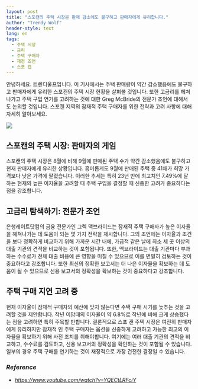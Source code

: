 ```yaml
---
layout: post
title: "스포캔의 주택 시장은 판매 감소에도 불구하고 판매자에게 유리합니다."
author: "Trendy Wolf"
header-style: text
lang: en
tags:
  - 주택 시장
  - 금리
  - 주택 구매자
  - 재정 조언
  - 스포 캔
---
```


안녕하세요. 트렌디울프입니다. 이 기사에서는 주택 판매량이 약간 감소했음에도 불구하고 판매자에게 유리한 스포캔의 주택 시장 현황을 살펴볼 것입니다. 또한 고금리를 헤쳐나가고 주택 구입 연기를 고려하는 것에 대한 Greg McBride의 전문가 조언에 대해서도 논의할 것입니다. 스포캔 지역의 잠재적 주택 구매자를 위한 전략과 고려 사항에 대해 자세히 알아보세요.

<img
    src="https://i.ytimg.com/vi/YQECtLRFciY/hqdefault.jpg"
/>


## 스포캔의 주택 시장: 판매자의 게임
스포캔의 주택 시장은 8월에 비해 9월에 판매된 주택 수가 약간 감소했음에도 불구하고 현재 판매자에게 유리한 상황입니다. 흥미롭게도 9월에 판매된 주택 중 41채가 희망 가격보다 낮은 가격에 팔렸습니다. 이러한 추세는 특히 23년 만에 최고치인 7.49%에 달하는 현재의 높은 이자율을 고려할 때 주택 구입을 결정할 때 신중한 고려가 중요하다는 점을 강조합니다.

## 고금리 탐색하기: 전문가 조언
은행레이트닷컴의 금융 전문가인 그렉 맥브라이드는 잠재적 주택 구매자가 높은 이자율을 헤쳐나가는 데 도움이 되는 몇 가지 전략을 제시합니다. 그의 조언에는 이자율과 조건을 보다 정확하게 비교하기 위해 가까운 시간 내에, 가급적 같은 날에 최소 세 곳 이상의 대출 기관의 견적을 비교하는 것이 포함됩니다. 또한, 맥브라이드는 대출 기관마다 부과하는 수수료가 전체 대출 비용에 큰 영향을 미칠 수 있으므로 이를 면밀히 검토하는 것이 중요하다고 강조합니다. 또한 최신의 정확한 보고서는 더 나은 이자율을 확보하는 데 도움이 될 수 있으므로 신용 보고서의 정확성을 확보하는 것이 중요하다고 강조합니다.

## 주택 구매 지연 고려 중
현재 이자율이 잠재적 구매자의 예산에 맞지 않는다면 주택 구매 시기를 늦추는 것을 고려할 것을 제안합니다. 작년 이맘때의 이자율이 약 6.8%로 작년에 비해 크게 상승했다는 점을 고려하면 특히 주목할 만합니다. 결론적으로 스포 캔 주택 시장은 여전히 판매자에게 유리하지만 잠재적 인 주택 구매자는 옵션을 신중하게 고려하고 가능한 최고의 이자율을 확보하기 위해 사전 조치를 취해야합니다. 여기에는 여러 대출 기관의 견적을 비교하고, 수수료를 검토하고, 신용 보고서의 정확성을 확인하는 것이 포함될 수 있습니다. 일부의 경우 주택 구매를 연기하는 것이 재정적으로 가장 건전한 결정일 수 있습니다.


### _Reference_
- _https://www.youtube.com/watch?v=YQECtLRFciY_

